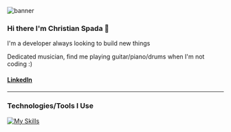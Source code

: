 ![banner](https://github.com/christian-spada/christian-spada/assets/63130100/36c8d0ec-ba63-4c88-bf43-582744057643)

### Hi there I'm Christian Spada 👋

I'm a developer always looking to build new things

Dedicated musician, find me playing guitar/piano/drums when I'm not coding :)


#### [LinkedIn](https://www.linkedin.com/in/christian-s-82a24a23b/)

---

### Technologies/Tools I Use
[![My Skills](https://skillicons.dev/icons?i=js,typescript,html,css,react,python,express,flask,docker,figma)](https://skillicons.dev)
